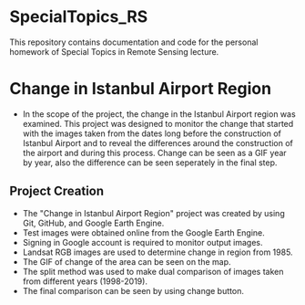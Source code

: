 # SpecialTopics_RS
This repository contains documentation and code for the personal homework of Special Topics in Remote Sensing lecture. 

# Change in Istanbul Airport Region
- In the scope of the project, the change in the Istanbul Airport region was examined. This project was designed to monitor the change that started with the images taken from the dates long before the construction of Istanbul Airport and to reveal the differences around the construction of the airport and during this process. Change can be seen as a GIF year by year, also the difference can be seen seperately in the final step.

## Project Creation 
- The "Change in Istanbul Airport Region" project was created by using Git, GitHub, and Google Earth Engine. 
- Test images were obtained online from the Google Earth Engine.
- Signing in Google account is required to monitor output images.
- Landsat RGB images are used to determine change in region from 1985. 
- The GIF of change of the area can be seen on the map.
- The split method was used to make dual comparison of images taken from different years (1998-2019).
- The final comparison can be seen by using change button.
